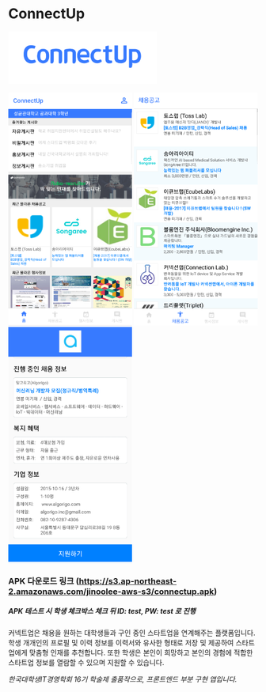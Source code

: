 # ConnectUp

<img src="./public/images/logo_coolblue.png" width="300">

<img src="./public/images/homepage_screenshot.PNG" width="250">     <img src="./public/images/list_screenshot.PNG" width="250">     <img src="./public/images/classified_screenshot.PNG" width="250">

### APK 다운로드 링크 (https://s3.ap-northeast-2.amazonaws.com/jinoolee-aws-s3/connectup.apk)
##### APK 테스트 시 학생 체크박스 체크 뒤 ID: test, PW: test 로 진행

커넥트업은 채용을 원하는 대학생들과 구인 중인 스타트업을 연계해주는 플랫폼입니다. 학생 개개인의 프로필 및 이력 정보를 이력서와 유사한 형태로 저장 및 제공하여 스타트업에게 맞춤형 인재를 추천합니다. 또한 학생은 본인이 희망하고 본인의 경험에 적합한 스타트업 정보를 열람할 수 있으며 지원할 수 있습니다.

*한국대학생IT경영학회 16기 학술제 출품작으로, 프론트엔드 부분 구현 앱입니다.*
